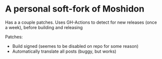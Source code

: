 # A personal soft-fork of Moshidon

Has a a couple patches. Uses GH-Actions to detect for new releases (once a week), before building and releasing

Patches:
- Build signed (seemes to be disabled on repo for some reason)
- Automatically translate all posts (buggy, but works)